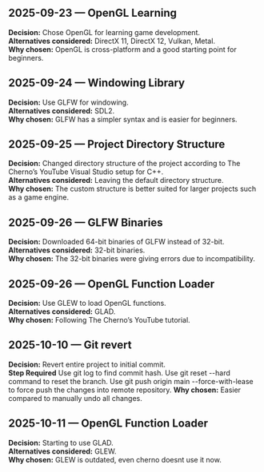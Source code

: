 ## 2025-09-23 — OpenGL Learning

**Decision:** Chose OpenGL for learning game development.  
**Alternatives considered:** DirectX 11, DirectX 12, Vulkan, Metal.  
**Why chosen:** OpenGL is cross-platform and a good starting point for beginners.

## 2025-09-24 — Windowing Library

**Decision:** Use GLFW for windowing.  
**Alternatives considered:** SDL2.  
**Why chosen:** GLFW has a simpler syntax and is easier for beginners.  

## 2025-09-25 — Project Directory Structure

**Decision:** Changed directory structure of the project according to The Cherno’s YouTube Visual Studio setup for C++.  
**Alternatives considered:** Leaving the default directory structure.  
**Why chosen:** The custom structure is better suited for larger projects such as a game engine.  

## 2025-09-26 — GLFW Binaries

**Decision:** Downloaded 64-bit binaries of GLFW instead of 32-bit.  
**Alternatives considered:** 32-bit binaries.  
**Why chosen:** The 32-bit binaries were giving errors due to incompatibility.  

## 2025-09-26 — OpenGL Function Loader

**Decision:** Use GLEW to load OpenGL functions.  
**Alternatives considered:** GLAD.  
**Why chosen:** Following The Cherno’s YouTube tutorial.

## 2025-10-10 — Git revert

**Decision:** Revert entire project to initial commit.  
**Step Required** Use git log to find commit hash.
Use git reset --hard <hash> command to reset the branch.
Use git push origin main --force-with-lease to force push the changes into remote repository.
**Why chosen:** Easier compared to manually undo all changes.

## 2025-10-11 — OpenGL Function Loader

**Decision:** Starting to use GLAD.  
**Alternatives considered:** GLEW.  
**Why chosen:** GLEW is outdated, even cherno doesnt use it now.
